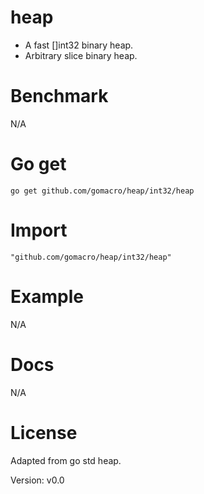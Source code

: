 # heap

*	A fast []int32 binary heap.
*	Arbitrary slice binary heap.

# Benchmark

N/A

# Go get

	go get github.com/gomacro/heap/int32/heap

# Import

	"github.com/gomacro/heap/int32/heap"

# Example

N/A

# Docs

N/A

# License

Adapted from go std heap.

Version: v0.0
